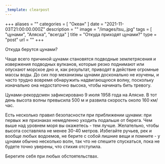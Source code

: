 ```yaml
---
_template: clearpost
---
```



+++
aliases = ""
categories = [ "Океан" ]
date = "2021-11-03T21:00:00.000Z"
description = ""
image = "/images/tsu_.jpg"
tags = [ "цунами", "Аляска", "всегда" ]
title = "Откуда приходят цунами?"
type = "post"
url = ""
+++


Откуда берутся цунами?  
  
Чаще всего причиной цунами становятся подводные землетрясения и извержения подводных вулканов, которые резко поднимают или опускают морское дно и, как результат, приводят в действие огромные массы воды. До сих пор механизмы цунами досконально не изучены, и часто трудно вовремя обнаружить надвигающуюся волну, поскольку изначально она недостаточно высока, чтобы начинать бить тревогу.  
  
Цунами-рекордсмен зафиксировано 9 июля 1958 года на Аляске. В тот день высота волны превысила 500 м и развила скорость около 160 км/час.  
  
Есть несколько правил безопасности при приближении цунами: при первых же признаках немедленно уходить подальше от берега. Чем выше над уровнем моря вы окажетесь - тем лучше. Желательно, чтобы высота составляла не менее 30-40 метров. Избегайте ручьев, рек и вообще любых водоемов, не берите с собой лишние вещи и помните - у цунами обычно несколько волн, так что не спешите спускаться, пока не будете точно уверены, что стихия отступила.  
  
Берегите себя при любых обстоятельствах.
